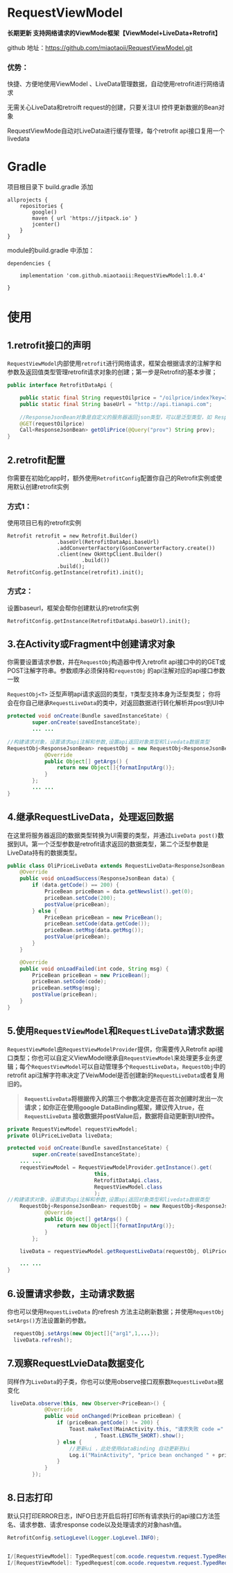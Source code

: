 # **RequestViewModel**
**长期更新 支持网络请求的ViewMode框架【ViewModel+LiveData+Retrofit】** 

github 地址：https://github.com/miaotaoii/RequestViewModel.git

### 优势：

快捷、方便地使用ViewModel 、LiveData管理数据，自动使用retrofit进行网络请求


无需关心LiveData和retroift request的创建，只要关注UI 控件更新数据的Bean对象

RequestViewMode自动对LiveData进行缓存管理，每个retrofit api接口复用一个livedata

# Gradle 
项目根目录下 build.gradle 添加

```
allprojects {
    repositories {
        google()
        maven { url 'https://jitpack.io' }
        jcenter()
    }
}
```
module的build.gradle 中添加：

```
dependencies {

	implementation 'com.github.miaotaoii:RequestViewModel:1.0.4'

}
```
# 使用

## 1.retrofit接口的声明
`RequestViewModel`内部使用`retrofit`进行网络请求，框架会根据请求的注解字和参数及返回值类型管理retrofit请求对象的创建；第一步是Retrofit的基本步骤；


```java
public interface RetrofitDataApi {

    public static final String requestOilprice = "/oilprice/index?key=3c5ee42145c852de4147264f25b858dc";
    public static final String baseUrl = "http://api.tianapi.com";
    
    //ResponseJsonBean对象是自定义的服务器返回json类型，可以是泛型类型，如 ResponseData<UserInfo>
    @GET(requestOilprice)
    Call<ResponseJsonBean> getOliPrice(@Query("prov") String prov);
}
```
## 2.retrofit配置
你需要在初始化app时，额外使用`RetrofitConfig`配置你自己的Retrofit实例或使用默认创建retrofit实例
### 方式1：
使用项目已有的retrofit实例
```  
Retrofit retrofit = new Retrofit.Builder()
                .baseUrl(RetrofitDataApi.baseUrl)
                .addConverterFactory(GsonConverterFactory.create())
                .client(new OkHttpClient.Builder()
                        .build())
                .build();
RetrofitConfig.getInstance(retrofit).init();

```
### 方式2：
设置baseurl，框架会帮你创建默认的retrofit实例
```
RetrofitConfig.getInstance(RetrofitDataApi.baseUrl).init();

```

## 3.在Activity或Fragment中创建请求对象 
你需要设置请求参数，并在`RequestObj`构造器中传入retrofit api接口中的的GET或POST注解字符串。参数顺序必须保持和`requestObj` 的api注解对应的api接口参数一致


`RequestObj<T>`  泛型声明api请求返回的类型，`T`类型支持本身为泛型类型； 你将会在你自己继承`RequestLiveData`的类中，对返回数据进行转化解析并post到UI中

```java
protected void onCreate(Bundle savedInstanceState) {
		super.onCreate(savedInstanceState);
		... ...
		
//构建请求对象，设置请求api注解和参数,设置api返回对象类型和livedata数据类型
RequestObj<ResponseJsonBean> requestObj = new RequestObj<ResponseJsonBean>(RetrofitDataApi.requestOilprice) {
            @Override
            public Object[] getArgs() {
                return new Object[]{formatInputArg()};
            }
        };
		... ... 
}
```

## 4.继承RequestLiveData，处理返回数据
在这里将服务器返回的数据类型转换为UI需要的类型，并通过`LiveData post()`数据到UI。第一个泛型参数是retrofit请求返回的数据类型，第二个泛型参数是LiveData持有的数据类型。

```java
public class OliPriceLiveData extends RequestLiveData<ResponseJsonBean, PriceBean> {
    @Override
    public void onLoadSuccess(ResponseJsonBean data) {
        if (data.getCode() == 200) {
            PriceBean priceBean = data.getNewslist().get(0);
            priceBean.setCode(200);
            postValue(priceBean);
        } else {
            PriceBean priceBean = new PriceBean();
            priceBean.setCode(data.getCode());
            priceBean.setMsg(data.getMsg());
            postValue(priceBean);
        }
    }

    @Override
    public void onLoadFailed(int code, String msg) {
        PriceBean priceBean = new PriceBean();
        priceBean.setCode(code);
        priceBean.setMsg(msg);
        postValue(priceBean);
    }
}
```

## 5.使用`RequestViewModel`和`RequestLiveData`请求数据

`RequestViewModel`由`RequestViewModelProvider`提供，你需要传入Retrofit api接口类型；你也可以自定义ViewModel继承自`RequestViewModel`来处理更多业务逻辑；每个`RequestViewModel`可以自动管理多个`RequestLiveData`，`RequestObj`中的retrofit api注解字符串决定了VeiwModel是否创建新的`RequestLiveData`或者复用旧的。



> **`RequestLiveData`将根据传入的第三个参数决定是否在首次创建时发出一次请求；如你正在使用google
> DataBinding框架，建议传入true，在`RequestLiveData` 接收数据并postValue后，数据将自动更新到UI控件。**



```java
private RequestViewModel requestViewModel;
private OliPriceLiveData liveData;

protected void onCreate(Bundle savedInstanceState) {
		super.onCreate(savedInstanceState);
	... ...
	requestViewModel = RequestViewModelProvider.getInstance().get(
						    this,
							RetrofitDataApi.class,
	 					    RequestViewModel.class
	 					    ); 
//构建请求对象，设置请求api注解和参数,设置api返回对象类型和livedata数据类型
	RequestObj<ResponseJsonBean> requestObj = new RequestObj<ResponseJsonBean>(RetrofitDataApi.requestOilprice) {
            @Override
            public Object[] getArgs() {
                return new Object[]{formatInputArg()};
            }
        };

	liveData = requestViewModel.getRequestLiveData(requestObj, OliPriceLiveData.class,true);

	... ... 
}
```

## 6.设置请求参数，主动请求数据


你也可以使用`RequestLiveData` 的refresh 方法主动刷新数据；并使用`RequestObj` `setArgs()`方法设置新的参数。

```java
  requestObj.setArgs(new Object[]{"arg1",1,...});
  liveData.refresh();
```



## 7.观察RequestLvieData数据变化
同样作为`LiveData`的子类，你也可以使用observe接口观察数`RequestLiveData`据变化


```java
 liveData.observe(this, new Observer<PriceBean>() {
            @Override
            public void onChanged(PriceBean priceBean) {
                if (priceBean.getCode() != 200) {
                    Toast.makeText(MainActivity.this, "请求失败 code =" + priceBean.getCode() + " msg = " + priceBean.getMsg()
                            , Toast.LENGTH_SHORT).show();
                } else {
                    //更新ui ，此处使用dataBinding 自动更新到ui
                    Log.i("MainActivity", "price bean onchanged " + priceBean.toString());
                }
            }
        });
```

## 8.日志打印
默认只打印ERROR日志，INFO日志开启后将打印所有请求执行的api接口方法签名、请求参数、请求response code以及处理请求的对象hash值。

```java
RetrofitConfig.setLogLevel(Logger.LogLevel.INFO);
```

```java

I/[RequestViewModel]: TypedRequest[com.ocode.requestvm.request.TypedRequestImpl@96f475c] ------>[interface com.requestVM.demo.api.RetrofitDataApi]  (public abstract retrofit2.Call<com.requestVM.demo.api.ResponseJsonBean> com.requestVM.demo.api.RetrofitDataApi.getOliPrice(java.lang.String,java.lang.String)) args{上海,test,}
I/[RequestViewModel]: TypedRequest[com.ocode.requestvm.request.TypedRequestImpl@96f475c ]onResponse call return success code=200

```





